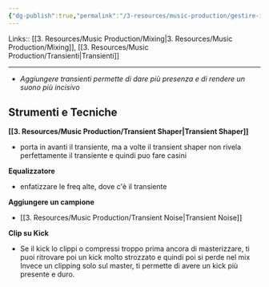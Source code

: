 ```yaml
---
{"dg-publish":true,"permalink":"/3-resources/music-production/gestire-il-transiente/"}
---
```


Links:: [[3. Resources/Music Production/Mixing\|3. Resources/Music Production/Mixing]], [[3. Resources/Music Production/Transienti\|Transienti]]

---
- _Aggiungere transienti permette di dare più presenza e di rendere un suono più incisivo_


## Strumenti e Tecniche

**[[3. Resources/Music Production/Transient Shaper\|Transient Shaper]]**
- porta in avanti il transiente, ma a volte il transient shaper non rivela perfettamente il transiente e quindi puo fare casini

**Equalizzatore**
- enfatizzare le freq alte, dove c'è il transiente

**Aggiungere un campione**
- [[3. Resources/Music Production/Transient Noise\|Transient Noise]]

**Clip su Kick**
- Se il kick lo clippi o compressi troppo prima ancora di masterizzare, ti puoi ritrovare poi un kick molto strozzato e quindi poi si perde nel mix
  Invece un clipping solo sul master, ti permette di avere un kick più presente e duro.
